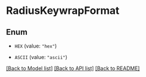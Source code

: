 # RadiusKeywrapFormat

## Enum


* `HEX` (value: `"hex"`)

* `ASCII` (value: `"ascii"`)


[[Back to Model list]](../README.md#documentation-for-models) [[Back to API list]](../README.md#documentation-for-api-endpoints) [[Back to README]](../README.md)


